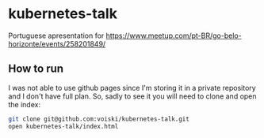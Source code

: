# kubernetes-talk
Portuguese apresentation for https://www.meetup.com/pt-BR/go-belo-horizonte/events/258201849/

## How to run

I was not able to use github pages since I'm storing it in a private repository and I don't have full plan. So, sadly to see it you will need to clone and open the index:

```bash
git clone git@github.com:voiski/kubernetes-talk.git
open kubernetes-talk/index.html
```
